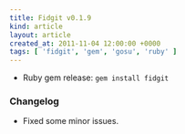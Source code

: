```yaml
---
title: Fidgit v0.1.9
kind: article
layout: article
created_at: 2011-11-04 12:00:00 +0000
tags: [ 'fidgit', 'gem', 'gosu', 'ruby' ]
---
```


* Ruby gem release: `gem install fidgit`

### Changelog

* Fixed some minor issues.